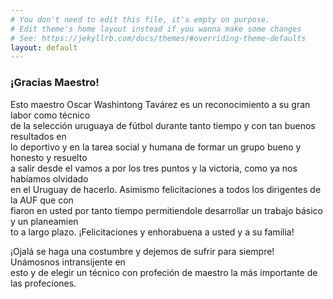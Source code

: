 ```yaml
---
# You don't need to edit this file, it's empty on purpose.
# Edit theme's home layout instead if you wanna make some changes
# See: https://jekyllrb.com/docs/themes/#overriding-theme-defaults
layout: default
---
```

<h3>¡Gracias Maestro!</h3>
<p>Esto maestro Oscar Washintong Tavárez es un reconocimiento a su gran labor como técnico<br>
  de la selección uruguaya de fútbol durante tanto tiempo y con tan buenos resultados en <br>
  lo deportivo y en la tarea social y humana de formar un grupo bueno y honesto y resuelto<br>
  a salir desde el vamos a por los tres puntos y la victoria, como ya nos habíamos olvidado<br>
  en el Uruguay de hacerlo. Asimismo felicitaciones a todos los dirigentes de la AUF que con<br>
  fiaron en usted por tanto tiempo permitiendole desarrollar un trabajo básico y un planeamien<br>
  to a largo plazo. ¡Felicitaciones y enhorabuena a usted y a su familia!</p>
<p>¡Ojalá se haga una costumbre y dejemos de sufrir para siempre! Unámosnos intransijente en<br>
  esto y de elegir un técnico con profeción de maestro la más importante de las profeciones.
</p>
